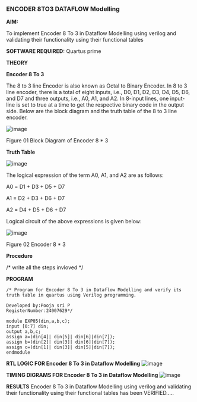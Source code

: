 ### ENCODER 8TO3 DATAFLOW Modelling

**AIM:**

To implement  Encoder 8 To 3 in Dataflow Modelling using verilog and validating their functionality using their functional tables

**SOFTWARE REQUIRED:** Quartus prime

**THEORY**

**Encoder 8 To 3**

The 8 to 3 line Encoder is also known as Octal to Binary Encoder. In 8 to 3 line encoder, there is a total of eight inputs, i.e., D0, D1, D2, D3, D4, D5, D6, and D7 and three outputs, i.e., A0, A1, and A2. In 8-input lines, one input-line is set to true at a time to get the respective binary code in the output side. Below are the block diagram and the truth table of the 8 to 3 line encoder.

![image](https://github.com/naavaneetha/ENCODER8TO3DATAFLOW/assets/154305477/0bc242c1-eb9e-4c47-afe5-30428470efc3)

Figure 01  Block Diagram of Encoder 8 * 3

**Truth Table**

![image](https://github.com/naavaneetha/ENCODER8TO3DATAFLOW/assets/154305477/35496b14-ae6e-4cd1-9abd-d6736b576575)

The logical expression of the term A0, A1, and A2 are as follows:

A0 = D1 + D3 + D5 + D7

A1 = D2 + D3 + D6 + D7

A2 = D4 + D5 + D6 + D7

Logical circuit of the above expressions is given below:

![image](https://github.com/naavaneetha/ENCODER8TO3DATAFLOW/assets/154305477/95acaee6-c873-4c75-89eb-ef09fb158053)

Figure 02  Encoder 8 * 3

**Procedure**

/* write all the steps invloved */

**PROGRAM**
```
/* Program for Encoder 8 To 3 in Dataflow Modelling and verify its truth table in quartus using Verilog programming. 

Developed by:Pooja sri P
RegisterNumber:24007629*/
```
```
module EXP05(din,a,b,c);
input [0:7] din;
output a,b,c;
assign a=(din[4]| din[5]| din[6]|din[7]);
assign b=(din[2]| din[3]| din[6]|din[7]);
assign c=(din[1]| din[3]| din[5]|din[7]);
endmodule
```

**RTL LOGIC FOR Encoder 8 To 3 in Dataflow Modelling**
![image](https://github.com/user-attachments/assets/89bd4cf6-f0e5-461b-819d-8852b8cc28d6)

**TIMING DIGRAMS FOR Encoder 8 To 3 in Dataflow Modelling**
![image](https://github.com/user-attachments/assets/205285ff-b7b9-4c4d-9188-f706727c599d)

**RESULTS**
Encoder 8 To 3 in Dataflow Modelling using verilog and validating their functionality using their functional tables has been VERIFIED.....



